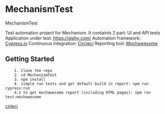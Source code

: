 # MechanismTest
 MechanismTest

Test automation project for Mechanism. It containts 2 part: UI and API tests
Application under test: https://giphy.com/
Automation framework: [Cypress.io](https://www.cypress.io/)
Continuous integration: [Circleci](https://circleci.com)
Reporting tool: [Mochawesome](https://www.npmjs.com/package/mochawesome)

## Getting Started

        1. Clone the repo
        2. cd MechanismTest
        3. npm install
        4. simple run tests and get default build in report: npm run cypress:run
        4.1 to get mochawesome report (including HTML pages): npm run test:mochawesome



[cirleci](https://serving.photos.photobox.com/6653994364242da622ae2617eb43ec6a141f364d3053607fd8e99c0f3ee6fe33694e2422.jpg)

